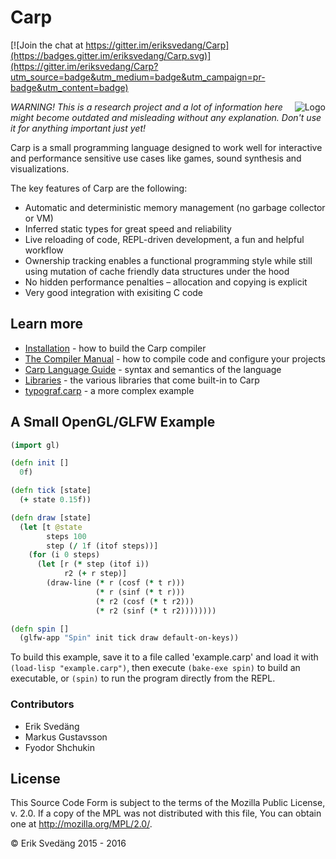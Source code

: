 # Carp

[![Join the chat at https://gitter.im/eriksvedang/Carp](https://badges.gitter.im/eriksvedang/Carp.svg)](https://gitter.im/eriksvedang/Carp?utm_source=badge&utm_medium=badge&utm_campaign=pr-badge&utm_content=badge)

<img src="https://github.com/eriksvedang/Carp/blob/master/img/carp_logo_300_c.png" alt="Logo" align="right" />

<i>WARNING! This is a research project and a lot of information here might become outdated and misleading without any explanation. Don't use it for anything important just yet!</i>

Carp is a small programming language designed to work well for interactive and performance sensitive use cases like games, sound synthesis and visualizations.

The key features of Carp are the following:
* Automatic and deterministic memory management (no garbage collector or VM)
* Inferred static types for great speed and reliability
* Live reloading of code, REPL-driven development, a fun and helpful workflow
* Ownership tracking enables a functional programming style while still using mutation of cache friendly data structures under the hood
* No hidden performance penalties – allocation and copying is explicit
* Very good integration with exisiting C code


## Learn more

* [Installation](INSTALL.md) - how to build the Carp compiler
* [The Compiler Manual](MANUAL.md) - how to compile code and configure your projects
* [Carp Language Guide](LANGUAGE.md) - syntax and semantics of the language
* [Libraries](LIBRARIES.md) - the various libraries that come built-in to Carp
* [typograf.carp](/examples/typograf.carp) - a more complex example


## A Small OpenGL/GLFW Example

```clojure
(import gl)

(defn init []
  0f)

(defn tick [state]
  (+ state 0.15f))

(defn draw [state]
  (let [t @state
        steps 100
        step (/ 1f (itof steps))]
    (for (i 0 steps)
      (let [r (* step (itof i))
            r2 (+ r step)]
        (draw-line (* r (cosf (* t r)))
                   (* r (sinf (* t r)))
                   (* r2 (cosf (* t r2)))
                   (* r2 (sinf (* t r2))))))))

(defn spin []
  (glfw-app "Spin" init tick draw default-on-keys))
```

To build this example, save it to a file called 'example.carp' and load it with ```(load-lisp "example.carp")```, then execute ```(bake-exe spin)``` to build an executable, or ```(spin)``` to run the program directly from the REPL.


### Contributors

* Erik Svedäng
* Markus Gustavsson
* Fyodor Shchukin


## License

This Source Code Form is subject to the terms of the Mozilla Public
License, v. 2.0. If a copy of the MPL was not distributed with this
file, You can obtain one at http://mozilla.org/MPL/2.0/.

© Erik Svedäng 2015 - 2016

